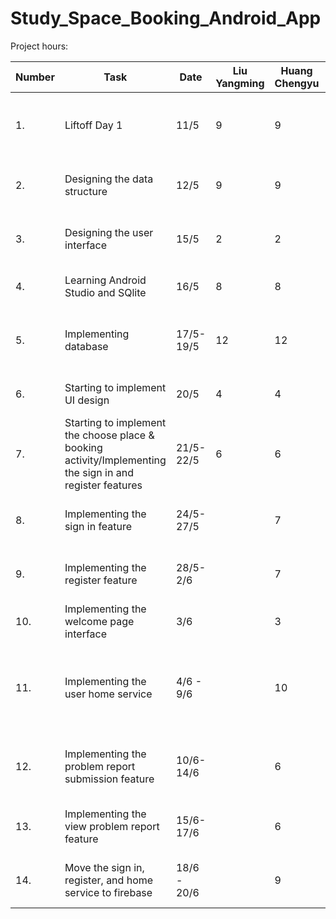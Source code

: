 # Study_Space_Booking_Android_App
Project hours:

| Number | Task | Date |Liu Yangming | Huang Chengyu | Remarks |
| ------ | -------------------- | -------- | ------------- | -------------- | ------------------------------------- |
| 1. | Liftoff Day 1 | 11/5 | 9 | 9 | Meeting the mentor and discussing on some tools to use |
| 2. | Designing the data structure | 12/5 | 9 | 9 | Drawing the entity relationship diagram |
| 3. | Designing the user interface | 15/5 | 2 | 2 | Designing the user interface using the figma platform |
| 4. | Learning Android Studio and SQlite | 16/5 | 8 | 8 | Geting familiar of the documentations |
| 5. | Implementing database | 17/5-19/5 | 12 | 12 | Implementing database helper and database manager |
| 6. | Starting to implement UI design | 20/5 | 4 | 4 | Using Material Design open-source package |
| 7. |  Starting to implement the choose place & booking activity/Implementing the sign in and register features | 21/5- 22/5 | 6 | 6 | Implementing the interfaces |
| 8. | Implementing the sign in feature | 24/5-27/5 |  | 7 | Implementing the sign in feature with the local database |
| 9. | Implementing the register feature | 28/5-2/6 |  | 7 | Implementing the register feature with the local database |
| 10. | Implementing the welcome page interface | 3/6 | | 3 | Implementing the bottom navigation bar
| 11. | Implementing the user home service | 4/6 - 9/6 | | 10 | Implementing the home service where the user can view the future bookings and booking history |
| 12. | Implementing the problem report submission feature | 10/6-14/6 | | 6 | Implementing the problem report submission with firebase |
| 13. | Implementing the view problem report feature | 15/6-17/6 | | 6 | Implementing the view problem report with firebase |
| 14. | Move the sign in, register, and home service to firebase | 18/6 - 20/6 | | 9 | Changing the source used by the repository of the service |
